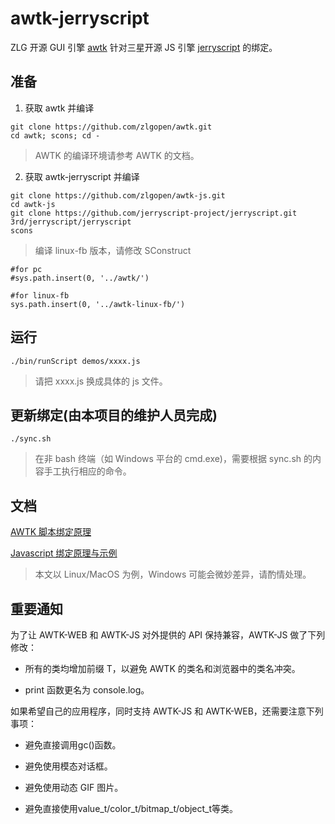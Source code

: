 # awtk-jerryscript

ZLG 开源 GUI 引擎 [awtk](https://github.com/zlgopen/awtk) 针对三星开源 JS 引擎 [jerryscript](https://github.com/jerryscript-project/jerryscript) 的绑定。

## 准备

1. 获取 awtk 并编译

```
git clone https://github.com/zlgopen/awtk.git
cd awtk; scons; cd -
```
> AWTK 的编译环境请参考 AWTK 的文档。

2. 获取 awtk-jerryscript 并编译

```
git clone https://github.com/zlgopen/awtk-js.git
cd awtk-js
git clone https://github.com/jerryscript-project/jerryscript.git 3rd/jerryscript/jerryscript
scons
```

> 编译 linux-fb 版本，请修改 SConstruct

```
#for pc
#sys.path.insert(0, '../awtk/')

#for linux-fb
sys.path.insert(0, '../awtk-linux-fb/')
```

## 运行

```
./bin/runScript demos/xxxx.js
```

> 请把 xxxx.js 换成具体的 js 文件。

## 更新绑定(由本项目的维护人员完成)

```
./sync.sh
```

> 在非 bash 终端（如 Windows 平台的 cmd.exe)，需要根据 sync.sh 的内容手工执行相应的命令。

## 文档

[AWTK 脚本绑定原理](https://github.com/zlgopen/awtk/blob/master/docs/script_binding.md)

[Javascript 绑定原理与示例](https://github.com/zlgopen/awtk-binding/blob/master/docs/binding_js.md)

> 本文以 Linux/MacOS 为例，Windows 可能会微妙差异，请酌情处理。

## 重要通知

为了让 AWTK-WEB 和 AWTK-JS 对外提供的 API 保持兼容，AWTK-JS 做了下列修改：

* 所有的类均增加前缀 T，以避免 AWTK 的类名和浏览器中的类名冲突。

* print 函数更名为 console.log。


如果希望自己的应用程序，同时支持 AWTK-JS 和 AWTK-WEB，还需要注意下列事项：

* 避免直接调用gc()函数。

* 避免使用模态对话框。

* 避免使用动态 GIF 图片。

* 避免直接使用value\_t/color\_t/bitmap\_t/object\_t等类。
